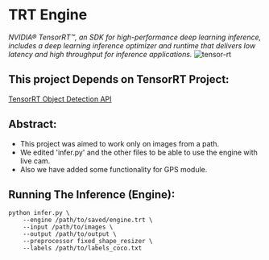 # TRT Engine
*NVIDIA® TensorRT™, an SDK for high-performance deep learning inference, includes a deep learning inference optimizer and 
runtime that delivers low latency and high throughput for inference applications.*
![tensor-rt](https://github.com/Mo-Alsehli/Driver_Monitoring_System_JetsonNano_SSDMobileNet/assets/98949843/941ebaba-da67-478f-a5a9-53944fb714b6)

## This project Depends on TensorRT Project:
[TensorRT Object Detection API](https://github.com/NVIDIA/TensorRT/tree/release/8.2/samples/python/tensorflow_object_detection_api)

## Abstract:
- This project was aimed to work only on images from a path.
- We edited 'infer.py' and the other files to be able to use the engine with live cam.
- Also we have added some functionality for GPS module.

## Running The Inference (Engine):
```
python infer.py \
    --engine /path/to/saved/engine.trt \
    --input /path/to/images \
    --output /path/to/output \
    --preprocessor fixed_shape_resizer \
    --labels /path/to/labels_coco.txt
```
